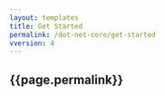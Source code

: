 ```yaml
---
layout: templates
title: Get Started
permalink: /dot-net-core/get-started
vversion: 4
---
```



## {{page.permalink}} 